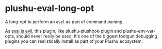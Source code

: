 # plushu-eval-long-opt

A long-opt to perform an `eval` as part of command parsing.

As [eval is evil][], this plugin, like plushu-plushook-plugin and
plushu-env-var-opts, should never really be used. It's one of the biggest
footgun debugging plugins you can realistically install as part of your Plushu
ecosystem.

[eval is evil]: http://stackoverflow.com/questions/17529220/why-should-eval-be-avoided-in-bash-and-what-should-i-use-instead
